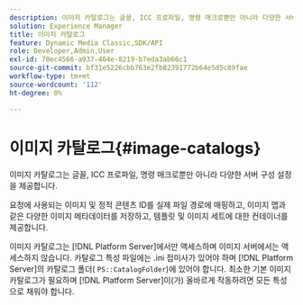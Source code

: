 ```yaml
---
description: 이미지 카탈로그는 글꼴, ICC 프로파일, 명령 매크로뿐만 아니라 다양한 서버 구성 설정을 제공합니다.
solution: Experience Manager
title: 이미지 카탈로그
feature: Dynamic Media Classic,SDK/API
role: Developer,Admin,User
exl-id: 70ec4566-a937-464e-8219-b7eda3ab66c1
source-git-commit: bf31e5226cbb763e2fb82391772b64e5d5c89fae
workflow-type: tm+mt
source-wordcount: '112'
ht-degree: 0%

---
```


# 이미지 카탈로그{#image-catalogs}

이미지 카탈로그는 글꼴, ICC 프로파일, 명령 매크로뿐만 아니라 다양한 서버 구성 설정을 제공합니다.

요청에 사용되는 이미지 및 정적 콘텐츠 ID를 실제 파일 경로에 매핑하고, 이미지 맵과 같은 다양한 이미지 메타데이터를 저장하고, 템플릿 및 이미지 세트에 대한 컨테이너를 제공합니다.

이미지 카탈로그는 [!DNL Platform Server]에서만 액세스하며 이미지 서버에서는 액세스하지 않습니다. 카탈로그 특성 파일에는 .ini 접미사가 있어야 하며 [!DNL Platform Server]의 카탈로그 폴더( `PS::CatalogFolder`)에 있어야 합니다. 최소한 기본 이미지 카탈로그가 필요하며 [!DNL Platform Server]이(가) 올바르게 작동하려면 모든 특성으로 채워야 합니다.
